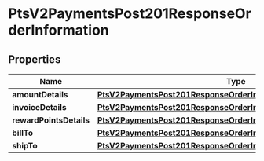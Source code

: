 
# PtsV2PaymentsPost201ResponseOrderInformation

## Properties
Name | Type | Description | Notes
------------ | ------------- | ------------- | -------------
**amountDetails** | [**PtsV2PaymentsPost201ResponseOrderInformationAmountDetails**](PtsV2PaymentsPost201ResponseOrderInformationAmountDetails.md) |  |  [optional]
**invoiceDetails** | [**PtsV2PaymentsPost201ResponseOrderInformationInvoiceDetails**](PtsV2PaymentsPost201ResponseOrderInformationInvoiceDetails.md) |  |  [optional]
**rewardPointsDetails** | [**PtsV2PaymentsPost201ResponseOrderInformationRewardPointsDetails**](PtsV2PaymentsPost201ResponseOrderInformationRewardPointsDetails.md) |  |  [optional]
**billTo** | [**PtsV2PaymentsPost201ResponseOrderInformationBillTo**](PtsV2PaymentsPost201ResponseOrderInformationBillTo.md) |  |  [optional]
**shipTo** | [**PtsV2PaymentsPost201ResponseOrderInformationShipTo**](PtsV2PaymentsPost201ResponseOrderInformationShipTo.md) |  |  [optional]



